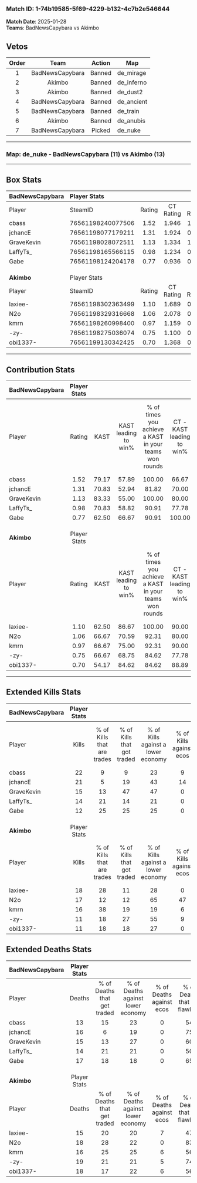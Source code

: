 ### Match ID: 1-74b19585-5f69-4229-b132-4c7b2e546644  
**Match Date**: 2025-01-28  
**Teams**: BadNewsCapybara vs Akimbo  

## Vetos  

| Order | Team | Action | Map |
| :---: | :--: | :----: | --- |
| 1 | BadNewsCapybara | Banned | de_mirage |
| 2 | Akimbo | Banned | de_inferno |
| 3 | Akimbo | Banned | de_dust2 |
| 4 | BadNewsCapybara | Banned | de_ancient |
| 5 | BadNewsCapybara | Banned | de_train |
| 6 | Akimbo | Banned | de_anubis |
| 7 | BadNewsCapybara | Picked | de_nuke |

---  

### **Map**: de_nuke - BadNewsCapybara (11) vs Akimbo (13)  
---  

## Box Stats  

| **BadNewsCapybara** | Player Stats      |        |           |          |       |       |       |         |        |      |     |
| :- | :- | :-: | :-: | :-: | :-: | :-: | :-: | :-: | :-: | :-: | :-: |
| Player              | SteamID           | Rating | CT Rating | T Rating | KAST  |  ADR  | Kills | Assists | Deaths | K/D  | HS% |
| cbass               | 76561198240077506 |  1.52  |   1.946   |  1.181   | 79.17 | 109.8 |  22   |    6    |   13   | 1.69 | 63  |
| jchancE             | 76561198077179211 |  1.31  |   1.924   |  0.741   | 70.83 | 91.8  |  21   |    9    |   16   | 1.31 | 47  |
| GraveKevin          | 76561198028072511 |  1.13  |   1.334   |  1.086   | 83.33 | 72.5  |  15   |    5    |   15   | 1.00 | 73  |
| LaffyTs_            | 76561198165566115 |  0.98  |   1.234   |  0.858   | 70.83 | 64.9  |  14   |    0    |   14   | 1.00 | 57  |
| Gabe                | 76561198124204178 |  0.77  |   0.936   |  0.729   | 62.50 | 55.3  |  12   |    4    |   17   | 0.71 | 75  |
|                     |                   |        |           |          |       |       |       |         |        |      |     |
|                     |                   |        |           |          |       |       |       |         |        |      |     |
|                     |                   |        |           |          |       |       |       |         |        |      |     |
| **Akimbo**          | Player Stats      |        |           |          |       |       |       |         |        |      |     |
| Player              | SteamID           | Rating | CT Rating | T Rating | KAST  |  ADR  | Kills | Assists | Deaths | K/D  | HS% |
| laxiee-             | 76561198302363499 |  1.10  |   1.689   |  0.640   | 62.50 | 80.3  |  18   |    2    |   15   | 1.20 | 61  |
| N2o                 | 76561198329316668 |  1.06  |   2.078   |  0.503   | 66.67 | 84.0  |  17   |    8    |   18   | 0.94 | 41  |
| kmrn                | 76561198260998400 |  0.97  |   1.159   |  0.961   | 66.67 | 58.8  |  16   |    3    |   16   | 1.00 | 62  |
| -zy-                | 76561198275036074 |  0.75  |   1.100   |  0.574   | 66.67 | 62.6  |  11   |    6    |   19   | 0.58 | 54  |
| obi1337-            | 76561199130342425 |  0.70  |   1.368   |  0.170   | 54.17 | 67.3  |  11   |    8    |   18   | 0.61 | 45  |
---  

## Contribution Stats  

| **BadNewsCapybara** | Player Stats |       |                      |                                                        |                           |                                                             |                          |                                                            |
| :- | :-: | :-: | :-: | :-: | :-: | :-: | :-: | :-: |
| Player              |    Rating    | KAST  | KAST leading to win% | % of times you achieve a KAST in your teams won rounds | CT - KAST leading to win% | CT - % of times you achieve a KAST in your teams won rounds | T - KAST leading to win% | T - % of times you achieve a KAST in your teams won rounds |
| cbass               |     1.52     | 79.17 |        57.89         |                         100.00                         |           66.67           |                           100.00                            |          42.86           |                           100.00                           |
| jchancE             |     1.31     | 70.83 |        52.94         |                         81.82                          |           70.00           |                            87.50                            |          28.57           |                           66.67                            |
| GraveKevin          |     1.13     | 83.33 |        55.00         |                         100.00                         |           80.00           |                           100.00                            |          30.00           |                           100.00                           |
| LaffyTs_            |     0.98     | 70.83 |        58.82         |                         90.91                          |           77.78           |                            87.50                            |          37.50           |                           100.00                           |
| Gabe                |     0.77     | 62.50 |        66.67         |                         90.91                          |          100.00           |                            87.50                            |          37.50           |                           100.00                           |
|                     |              |       |                      |                                                        |                           |                                                             |                          |                                                            |
|                     |              |       |                      |                                                        |                           |                                                             |                          |                                                            |
|                     |              |       |                      |                                                        |                           |                                                             |                          |                                                            |
| **Akimbo**          | Player Stats |       |                      |                                                        |                           |                                                             |                          |                                                            |
| Player              |    Rating    | KAST  | KAST leading to win% | % of times you achieve a KAST in your teams won rounds | CT - KAST leading to win% | CT - % of times you achieve a KAST in your teams won rounds | T - KAST leading to win% | T - % of times you achieve a KAST in your teams won rounds |
| laxiee-             |     1.10     | 62.50 |        86.67         |                         100.00                         |           90.00           |                           100.00                            |          80.00           |                           100.00                           |
| N2o                 |     1.06     | 66.67 |        70.59         |                         92.31                          |           80.00           |                            88.89                            |          57.14           |                           100.00                           |
| kmrn                |     0.97     | 66.67 |        75.00         |                         92.31                          |           90.00           |                           100.00                            |          50.00           |                           75.00                            |
| -zy-                |     0.75     | 66.67 |        68.75         |                         84.62                          |           77.78           |                            77.78                            |          57.14           |                           100.00                           |
| obi1337-            |     0.70     | 54.17 |        84.62         |                         84.62                          |           88.89           |                            88.89                            |          75.00           |                           75.00                            |
---  

## Extended Kills Stats  

| **BadNewsCapybara** | Player Stats |                            |                            |                                    |                         |                              |                                 |                                       |                    |           |
| :- | :-: | :-: | :-: | :-: | :-: | :-: | :-: | :-: | :-: | :-: |
| Player              |    Kills     | % of Kills that are trades | % of Kills that got traded | % of Kills against a lower economy | % of Kills against ecos | % of Kills that are flawless | % of Kills that are close duels | % of Kills that are assisted by flash | Pistol Round Kills | AWP Kills |
| cbass               |      22      |             9              |             9              |                 23                 |            9            |              64              |                5                |                  18                   |         0          |     2     |
| jchancE             |      21      |             5              |             19             |                 43                 |           14            |              81              |                5                |                   0                   |         8          |     0     |
| GraveKevin          |      15      |             13             |             47             |                 47                 |            0            |              73              |                7                |                   0                   |         0          |     1     |
| LaffyTs_            |      14      |             21             |             14             |                 21                 |            0            |              29              |               21                |                   7                   |         0          |     2     |
| Gabe                |      12      |             25             |             25             |                 25                 |            0            |              67              |                0                |                   0                   |         0          |     5     |
|                     |              |                            |                            |                                    |                         |                              |                                 |                                       |                    |           |
|                     |              |                            |                            |                                    |                         |                              |                                 |                                       |                    |           |
|                     |              |                            |                            |                                    |                         |                              |                                 |                                       |                    |           |
| **Akimbo**          | Player Stats |                            |                            |                                    |                         |                              |                                 |                                       |                    |           |
| Player              |    Kills     | % of Kills that are trades | % of Kills that got traded | % of Kills against a lower economy | % of Kills against ecos | % of Kills that are flawless | % of Kills that are close duels | % of Kills that are assisted by flash | Pistol Round Kills | AWP Kills |
| laxiee-             |      18      |             28             |             11             |                 28                 |            0            |              67              |               11                |                  17                   |         0          |     0     |
| N2o                 |      17      |             12             |             12             |                 65                 |           47            |              76              |                6                |                   0                   |         10         |     0     |
| kmrn                |      16      |             38             |             19             |                 19                 |            6            |              69              |               13                |                   6                   |         0          |     0     |
| -zy-                |      11      |             18             |             27             |                 55                 |            9            |              55              |                9                |                   0                   |         0          |     2     |
| obi1337-            |      11      |             18             |             18             |                 27                 |            0            |              36              |                9                |                   0                   |         0          |     1     |
## Extended Deaths Stats  

| **BadNewsCapybara** | Player Stats |                             |                                   |                          |                               |                            |                           |               |
| :- | :-: | :-: | :-: | :-: | :-: | :-: | :-: | :-: |
| Player              |    Deaths    | % of Deaths that get traded | % of Deaths against lower economy | % of Deaths against ecos | % of Deaths that are flawless | % of Deaths that are close | % of Deaths while blinded | Deaths to AWP |
| cbass               |      13      |             15              |                23                 |            0             |              54               |             15             |             0             |       2       |
| jchancE             |      16      |              6              |                19                 |            0             |              75               |             6              |             6             |       2       |
| GraveKevin          |      15      |             13              |                27                 |            0             |              60               |             7              |             7             |       2       |
| LaffyTs_            |      14      |             21              |                21                 |            0             |              50               |             14             |             7             |       2       |
| Gabe                |      17      |             18              |                18                 |            0             |              65               |             6              |             6             |       1       |
|                     |              |                             |                                   |                          |                               |                            |                           |               |
|                     |              |                             |                                   |                          |                               |                            |                           |               |
|                     |              |                             |                                   |                          |                               |                            |                           |               |
| **Akimbo**          | Player Stats |                             |                                   |                          |                               |                            |                           |               |
| Player              |    Deaths    | % of Deaths that get traded | % of Deaths against lower economy | % of Deaths against ecos | % of Deaths that are flawless | % of Deaths that are close | % of Deaths while blinded | Deaths to AWP |
| laxiee-             |      15      |             20              |                20                 |            7             |              47               |             0              |             0             |       1       |
| N2o                 |      18      |             28              |                22                 |            0             |              83               |             11             |             6             |       1       |
| kmrn                |      16      |             25              |                25                 |            6             |              56               |             0              |            13             |       2       |
| -zy-                |      19      |             21              |                21                 |            5             |              74               |             11             |             5             |       2       |
| obi1337-            |      18      |             17              |                22                 |            6             |              56               |             11             |             6             |       3       |
